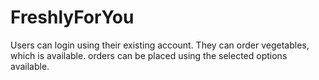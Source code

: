 # FreshlyForYou
Users can login using their existing account.
They can order vegetables, which is available.
orders can be placed using the selected options available.
